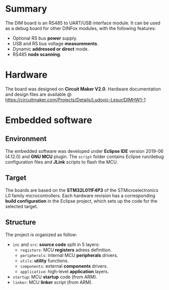 # Summary
The DIM board is an RS485 to UART/USB interface module. It can be used as a debug board for other DINFox modules, with the following features:
* Optional RS bus **power** supply.
* USB and RS bus voltage **measurements**.
* Dynamic **addressed or direct** mode.
* RS485 **node scanning**.

# Hardware
The board was designed on **Circuit Maker V2.0**. Hardware documentation and design files are available @ https://circuitmaker.com/Projects/Details/Ludovic-Lesur/DIMHW1-1

# Embedded software

## Environment
The embedded software was developed under **Eclipse IDE** version 2019-06 (4.12.0) and **GNU MCU** plugin. The `script` folder contains Eclipse run/debug configuration files and **JLink** scripts to flash the MCU.

## Target
The boards are based on the **STM32L011F4P3** of the STMicroelectronics L0 family microcontrollers. Each hardware revision has a corresponding **build configuration** in the Eclipse project, which sets up the code for the selected target.

## Structure
The project is organized as follow:
* `inc` and `src`: **source code** split in 5 layers:
    * `registers`: MCU **registers** adress definition.
    * `peripherals`: internal MCU **peripherals** drivers.
    * `utils`: **utility** functions.
    * `components`: external **components** drivers.
    * `applicative`: high-level **application** layers.
* `startup`: MCU **startup** code (from ARM).
* `linker`: MCU **linker** script (from ARM).
